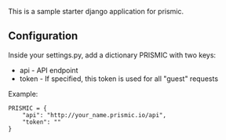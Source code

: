 This is a sample starter django application for prismic.

Configuration
-------------
Inside your settings.py, add a dictionary PRISMIC with two keys:

* api - API endpoint
* token - If specified, this token is used for all "guest" requests

Example:

    PRISMIC = {
        "api": "http://your_name.prismic.io/api",
        "token": ""
    }